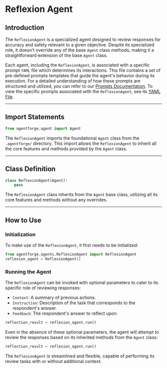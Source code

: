 # Reflexion Agent

## Introduction

The `ReflexionAgent` is a specialized agent designed to review responses for accuracy and safety relevant to a given objective. Despite its specialized role, it doesn't override any of the base `Agent` class methods, making it a straightforward extension of the base `Agent` class.

Each agent, including the `ReflexionAgent`, is associated with a specific prompt `YAML` file which determines its interactions. This file contains a set of pre-defined prompts templates that guide the agent's behavior during its execution. For a detailed understanding of how these prompts are structured and utilized, you can refer to our [Prompts Documentation](../AgentPrompts.md). To view the specific prompts associated with the `ReflexionAgent`, see its [YAML File](../../../src/agentforge/utils/installer/agents/ReflexionAgent.yaml).

---

## Import Statements
```python
from agentforge.agent import Agent
```

The `ReflexionAgent` imports the foundational `Agent` class from the `.agentforge/` directory. This import allows the `ReflexionAgent` to inherit all the core features and methods provided by the `Agent` class.

---

## Class Definition

```python
class ReflexionAgent(Agent):
    pass
```

The `ReflexionAgent` class inherits from the `Agent` base class, utilizing all its core features and methods without any overrides.

---

## How to Use

### Initialization

To make use of the `ReflexionAgent`, it first needs to be initialized:

```python
from agentforge.agents.ReflexionAgent import ReflexionAgent
reflexion_agent = ReflexionAgent()
```

### Running the Agent

The `ReflexionAgent` can be invoked with optional parameters to cater to its specific role of reviewing responses:

- `Context`: A summary of previous actions.
- `Instruction`: Description of the task that corresponds to the respondent's answer.
- `Feedback`: The respondent's answer to reflect upon.

```python
reflection_result = reflexion_agent.run()
```

Even in the absence of these optional parameters, the agent will attempt to review the responses based on its inherited methods from the `Agent` class:

```python
reflection_result = reflexion_agent.run()
```

The `ReflexionAgent` is streamlined and flexible, capable of performing its review tasks with or without additional context.